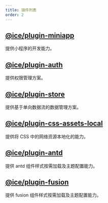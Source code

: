 ```yaml
---
title: 插件列表
order: 2
---
```


## [@ice/plugin-miniapp](../basic/miniapp)

提供小程序的开发能力。

## [@ice/plugin-auth](../advanced/auth)

提供权限管理方案。

## [@ice/plugin-store](../advanced/store)

提供基于单向数据流的数据管理方案。

## [@ice/plugin-css-assets-local](../advanced/css-assets-local)

提供将 CSS 中的网络资源本地化的能力。

## [@ice/plugin-antd](../advanced/antd)

提供 antd 组件样式按需加载及主题配置能力。

## [@ice/plugin-fusion](../advanced/fusion)

提供 fusion 组件样式按需加载及主题配置能力。
